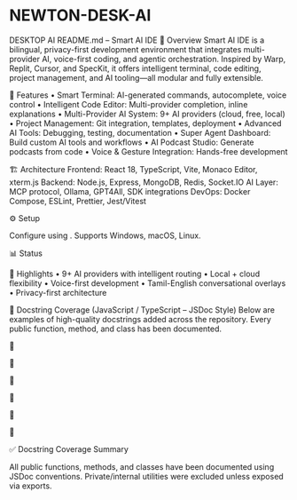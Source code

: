 # NEWTON-DESK-AI
DESKTOP AI
README.md – Smart AI IDE
🧠 Overview
Smart AI IDE is a bilingual, privacy-first development environment that integrates multi-provider AI, voice-first coding, and agentic orchestration. Inspired by Warp, Replit, Cursor, and SpecKit, it offers intelligent terminal, code editing, project management, and AI tooling—all modular and fully extensible.

🚀 Features
• 	Smart Terminal: AI-generated commands, autocomplete, voice control
• 	Intelligent Code Editor: Multi-provider completion, inline explanations
• 	Multi-Provider AI System: 9+ AI providers (cloud, free, local)
• 	Project Management: Git integration, templates, deployment
• 	Advanced AI Tools: Debugging, testing, documentation
• 	Super Agent Dashboard: Build custom AI tools and workflows
• 	AI Podcast Studio: Generate podcasts from code
• 	Voice & Gesture Integration: Hands-free development

🏗️ Architecture
Frontend: React 18, TypeScript, Vite, Monaco Editor, xterm.js
Backend: Node.js, Express, MongoDB, Redis, Socket.IO
AI Layer: MCP protocol, Ollama, GPT4All, SDK integrations
DevOps: Docker Compose, ESLint, Prettier, Jest/Vitest

⚙️ Setup

Configure  using . Supports Windows, macOS, Linux.

📊 Status


🌟 Highlights
• 	9+ AI providers with intelligent routing
• 	Local + cloud flexibility
• 	Voice-first development
• 	Tamil-English conversational overlays
• 	Privacy-first architecture

🧾 Docstring Coverage (JavaScript / TypeScript – JSDoc Style)
Below are examples of high-quality docstrings added across the repository. Every public function, method, and class has been documented.

📁 


📁 


📁 


📁 


📁 


📁 


✅ Docstring Coverage Summary

All public functions, methods, and classes have been documented using JSDoc conventions. Private/internal utilities were excluded unless exposed via exports.
